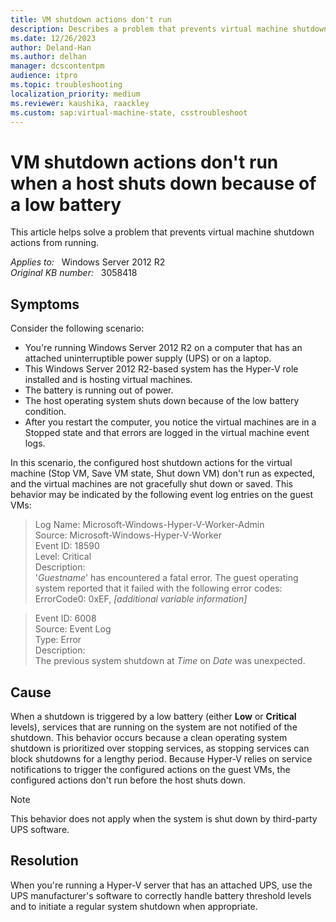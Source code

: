 ```yaml
---
title: VM shutdown actions don't run
description: Describes a problem that prevents virtual machine shutdown actions from running in Windows Server 2012 and Windows 8. Occurs when shutdowns are triggered by the OS because of a low battery condition.
ms.date: 12/26/2023
author: Deland-Han
ms.author: delhan
manager: dcscontentpm
audience: itpro
ms.topic: troubleshooting
localization_priority: medium
ms.reviewer: kaushika, raackley
ms.custom: sap:virtual-machine-state, csstroubleshoot
---
```

# VM shutdown actions don't run when a host shuts down because of a low battery

This article helps solve a problem that prevents virtual machine shutdown actions from running.

_Applies to:_ &nbsp; Windows Server 2012 R2  
_Original KB number:_ &nbsp; 3058418

## Symptoms

Consider the following scenario:

- You're running Windows Server 2012 R2 on a computer that has an attached uninterruptible power supply (UPS) or on a laptop.
- This Windows Server 2012 R2-based system has the Hyper-V role installed and is hosting virtual machines.
- The battery is running out of power.
- The host operating system shuts down because of the low battery condition.
- After you restart the computer, you notice the virtual machines are in a Stopped state and that errors are logged in the virtual machine event logs.  

In this scenario, the configured host shutdown actions for the virtual machine (Stop VM, Save VM state, Shut down VM) don't run as expected, and the virtual machines are not gracefully shut down or saved. This behavior may be indicated by the following event log entries on the guest VMs:

> Log Name: Microsoft-Windows-Hyper-V-Worker-Admin  
Source: Microsoft-Windows-Hyper-V-Worker  
Event ID: 18590  
Level: Critical  
Description:  
'*Guestname*' has encountered a fatal error. The guest operating system reported that it failed with the following error codes: ErrorCode0: 0xEF, *[additional variable information]*  

> Event ID: 6008  
Source: Event Log  
Type: Error  
Description:  
The previous system shutdown at *Time* on *Date* was unexpected.

## Cause

When a shutdown is triggered by a low battery (either **Low**  or **Critical**  levels), services that are running on the system are not notified of the shutdown. This behavior occurs because a clean operating system shutdown is prioritized over stopping services, as stopping services can block shutdowns for a lengthy period. Because Hyper-V relies on service notifications to trigger the configured actions on the guest VMs, the configured actions don't run before the host shuts down.

> [!NOTE]
> This behavior does not apply when the system is shut down by third-party UPS software.

## Resolution

When you're running a Hyper-V server that has an attached UPS, use the UPS manufacturer's software to correctly handle battery threshold levels and to initiate a regular system shutdown when appropriate.
